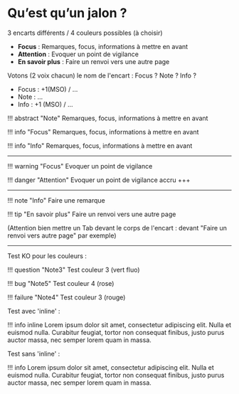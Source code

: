 # Qu’est qu’un jalon ?

3 encarts différents / 4 couleurs possibles (à choisir)

- **Focus** : Remarques, focus, informations à mettre en avant 
- **Attention** : Evoquer un point de vigilance 
- **En savoir plus** : Faire un renvoi vers une autre page

Votons (2 voix chacun) le nom de l'encart :  Focus ? Note ? Info ?

- Focus : +1(MSO) / ...
- Note : ...
- Info : +1 (MSO) / ...


!!! abstract "Note" 
    Remarques, focus, informations à mettre en avant 

!!! info "Focus" 
    Remarques, focus, informations à mettre en avant 

!!! info "Info" 
    Remarques, focus, informations à mettre en avant 

---

!!! warning "Focus"
    Evoquer un point de vigilance

!!! danger "Attention"
    Evoquer un point de vigilance accru +++

---

!!! note "Info"
	Faire une remarque

!!! tip "En savoir plus"
	Faire un renvoi vers une autre page

(Attention bien mettre un Tab devant le corps de l'encart : devant "Faire un renvoi vers autre page" par exemple)

---
Test KO pour les couleurs :

!!! question "Note3"
	Test couleur 3 (vert fluo)
	 
!!! bug "Note5"
	Test couleur 4 (rose)
	
!!! failure "Note4"
	Test couleur 3 (rouge)

Test avec 'inline' :

!!! info inline
	Lorem ipsum dolor sit amet, consectetur adipiscing elit. Nulla et euismod nulla. Curabitur feugiat, tortor non consequat finibus, justo purus auctor massa, nec semper lorem quam in massa.

Test sans 'inline' :

!!! info
	Lorem ipsum dolor sit amet, consectetur adipiscing elit. Nulla et euismod nulla. Curabitur feugiat, tortor non consequat finibus, justo purus auctor massa, nec semper lorem quam in massa.







<!--stackedit_data:
eyJoaXN0b3J5IjpbLTU1ODAzMDAyMiw0NzI0NTAzMDYsMTQzOD
Y2NDkxNiw5NDA0ODQyOTQsLTU4Mjc5NDk5NSwxMDUwMTM5MTA3
LC0xNzg3NzQ4NTM0LC0xMTc4MjI2NTc4LDUxNTg2NTIwOCwtOD
M0MDg0NTg0LC0yMTEwODg5NCw2NTE3OTU1MCw4ODQxMjI1NDks
MTA1NDQ3Mjg2MCwtNzQ0MTA1Nzg4LDM3Mzk5MjIzOCwtMTIwMD
QwOTExMiwtMTQzODQ3NjUzOSwxOTQ3MjI5MzEzLC02Mzg5ODgx
MzVdfQ==
-->